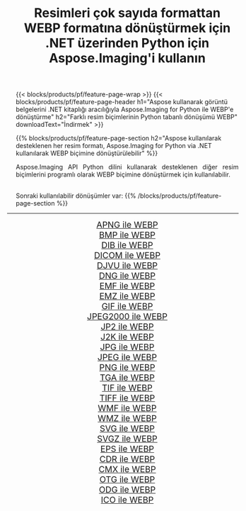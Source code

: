 ﻿---
title: Resimleri çok sayıda formattan WEBP formatına dönüştürmek için .NET üzerinden Python için Aspose.Imaging'i kullanın 
weight: 3920
url: /tr/python-net/conversion/to/webp/ 
lang: tr
langdirlevel: 2
locales: zh-hans,ja,it,ru,de,es,fr,nl,id,lt,pl,pt,vi,tr,ko,zh-hant,ar,hi,th,sv,cs,uk,he
description: Aspose.Imaging for Python via .NET library kullanarak çeşitli formatları WEBP formatına dönüştürebilirsiniz.
---

{{< blocks/products/pf/feature-page-wrap >}}
{{< blocks/products/pf/feature-page-header h1="Aspose kullanarak görüntü belgelerini .NET kitaplığı aracılığıyla Aspose.Imaging for Python ile WEBP'e dönüştürme" h2="Farklı resim biçimlerinin Python tabanlı dönüşümü WEBP" downloadText="İndirmek" >}}


{{% blocks/products/pf/feature-page-section  h2="Aspose kullanılarak desteklenen her resim formatı, Aspose.Imaging for Python via .NET kullanılarak WEBP biçimine dönüştürülebilir" %}}
<p align=justify>Aspose.Imaging API Python dilini kullanarak desteklenen diğer resim biçimlerini programlı olarak WEBP biçimine dönüştürmek için kullanılabilir.</p>
<br/>
Sonraki kullanılabilir dönüşümler var:
{{% /blocks/products/pf/feature-page-section %}}
<div class="container-fluid productfamilypage bg-gray">
    <div class="convertypes bg-gray agp-content section">
        <div class="container">
		<hr style="margin-left:-20px;"/>
		<div class="row other-converters" style="gap: 10px;font-size: 19px;text-align:center;">
		    <div class='col-md-2 other-converter remove-lp remove-rp'><a href="/imaging/tr/python-net/conversion/apng-to-webp/" style="padding:15px;">APNG ile WEBP</a></div>
<div class='col-md-2 other-converter remove-lp remove-rp'><a href="/imaging/tr/python-net/conversion/bmp-to-webp/" style="padding:15px;">BMP ile WEBP</a></div>
<div class='col-md-2 other-converter remove-lp remove-rp'><a href="/imaging/tr/python-net/conversion/dib-to-webp/" style="padding:15px;">DIB ile WEBP</a></div>
<div class='col-md-2 other-converter remove-lp remove-rp'><a href="/imaging/tr/python-net/conversion/dicom-to-webp/" style="padding:15px;">DICOM ile WEBP</a></div>
<div class='col-md-2 other-converter remove-lp remove-rp'><a href="/imaging/tr/python-net/conversion/djvu-to-webp/" style="padding:15px;">DJVU ile WEBP</a></div>
<div class='col-md-2 other-converter remove-lp remove-rp'><a href="/imaging/tr/python-net/conversion/dng-to-webp/" style="padding:15px;">DNG ile WEBP</a></div>
<div class='col-md-2 other-converter remove-lp remove-rp'><a href="/imaging/tr/python-net/conversion/emf-to-webp/" style="padding:15px;">EMF ile WEBP</a></div>
<div class='col-md-2 other-converter remove-lp remove-rp'><a href="/imaging/tr/python-net/conversion/emz-to-webp/" style="padding:15px;">EMZ ile WEBP</a></div>
<div class='col-md-2 other-converter remove-lp remove-rp'><a href="/imaging/tr/python-net/conversion/gif-to-webp/" style="padding:15px;">GIF ile WEBP</a></div>
<div class='col-md-2 other-converter remove-lp remove-rp'><a href="/imaging/tr/python-net/conversion/jpeg2000-to-webp/" style="padding:15px;">JPEG2000 ile WEBP</a></div>
<div class='col-md-2 other-converter remove-lp remove-rp'><a href="/imaging/tr/python-net/conversion/jp2-to-webp/" style="padding:15px;">JP2 ile WEBP</a></div>
<div class='col-md-2 other-converter remove-lp remove-rp'><a href="/imaging/tr/python-net/conversion/j2k-to-webp/" style="padding:15px;">J2K ile WEBP</a></div>
<div class='col-md-2 other-converter remove-lp remove-rp'><a href="/imaging/tr/python-net/conversion/jpg-to-webp/" style="padding:15px;">JPG ile WEBP</a></div>
<div class='col-md-2 other-converter remove-lp remove-rp'><a href="/imaging/tr/python-net/conversion/jpeg-to-webp/" style="padding:15px;">JPEG ile WEBP</a></div>
<div class='col-md-2 other-converter remove-lp remove-rp'><a href="/imaging/tr/python-net/conversion/png-to-webp/" style="padding:15px;">PNG ile WEBP</a></div>
<div class='col-md-2 other-converter remove-lp remove-rp'><a href="/imaging/tr/python-net/conversion/tga-to-webp/" style="padding:15px;">TGA ile WEBP</a></div>
<div class='col-md-2 other-converter remove-lp remove-rp'><a href="/imaging/tr/python-net/conversion/tif-to-webp/" style="padding:15px;">TIF ile WEBP</a></div>
<div class='col-md-2 other-converter remove-lp remove-rp'><a href="/imaging/tr/python-net/conversion/tiff-to-webp/" style="padding:15px;">TIFF ile WEBP</a></div>
<div class='col-md-2 other-converter remove-lp remove-rp'><a href="/imaging/tr/python-net/conversion/wmf-to-webp/" style="padding:15px;">WMF ile WEBP</a></div>
<div class='col-md-2 other-converter remove-lp remove-rp'><a href="/imaging/tr/python-net/conversion/wmz-to-webp/" style="padding:15px;">WMZ ile WEBP</a></div>
<div class='col-md-2 other-converter remove-lp remove-rp'><a href="/imaging/tr/python-net/conversion/svg-to-webp/" style="padding:15px;">SVG ile WEBP</a></div>
<div class='col-md-2 other-converter remove-lp remove-rp'><a href="/imaging/tr/python-net/conversion/svgz-to-webp/" style="padding:15px;">SVGZ ile WEBP</a></div>
<div class='col-md-2 other-converter remove-lp remove-rp'><a href="/imaging/tr/python-net/conversion/eps-to-webp/" style="padding:15px;">EPS ile WEBP</a></div>
<div class='col-md-2 other-converter remove-lp remove-rp'><a href="/imaging/tr/python-net/conversion/cdr-to-webp/" style="padding:15px;">CDR ile WEBP</a></div>
<div class='col-md-2 other-converter remove-lp remove-rp'><a href="/imaging/tr/python-net/conversion/cmx-to-webp/" style="padding:15px;">CMX ile WEBP</a></div>
<div class='col-md-2 other-converter remove-lp remove-rp'><a href="/imaging/tr/python-net/conversion/otg-to-webp/" style="padding:15px;">OTG ile WEBP</a></div>
<div class='col-md-2 other-converter remove-lp remove-rp'><a href="/imaging/tr/python-net/conversion/odg-to-webp/" style="padding:15px;">ODG ile WEBP</a></div>
<div class='col-md-2 other-converter remove-lp remove-rp'><a href="/imaging/tr/python-net/conversion/ico-to-webp/" style="padding:15px;">ICO ile WEBP</a></div>
                </div>
        </div>
    </div>
</div>
<br/>

